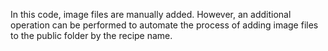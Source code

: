 In this code, image files are manually added. However, an additional operation can be performed to automate the process of adding image files to the public folder by the recipe name.
